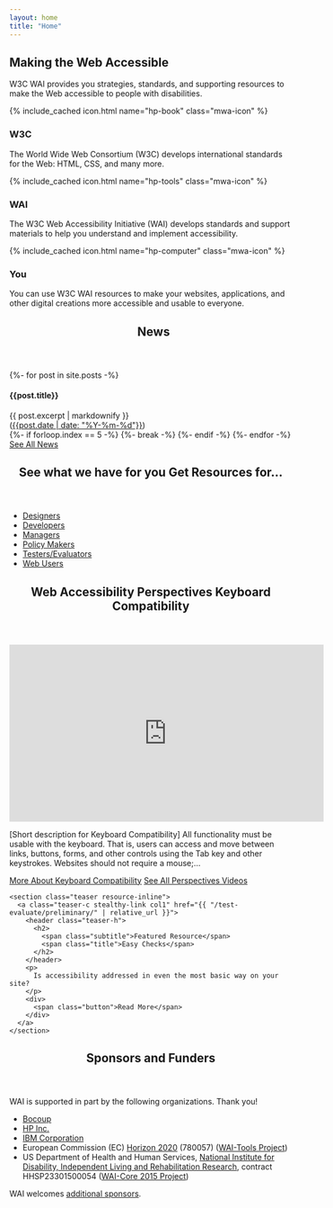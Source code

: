 ```yaml
---
layout: home
title: "Home"
---
```


<section class="default-grid teaser making-web-accessible">
  <div class="inner">
    <h2>Making the Web Accessible</h2>
    <p>W3C WAI provides you strategies, standards, and supporting resources to make the Web accessible to people with disabilities.</p>
  </div>
  <div class="inner grid-3">
    <div class="col1 making-web-accessible-box">{% include_cached icon.html name="hp-book" class="mwa-icon" %}<h3>W3C</h3>
      <p>The World Wide Web Consortium (W3C) develops international standards for the Web: HTML, CSS, and many more.</p>
    </div>
    <div class="col2 making-web-accessible-box">{% include_cached icon.html name="hp-tools" class="mwa-icon" %}<h3>WAI</h3>
      <p>The W3C Web Accessibility Initiative (WAI) develops standards and support materials to help you understand and implement accessibility.</p>
    </div>
    <div class="col3 making-web-accessible-box">{% include_cached icon.html name="hp-computer" class="mwa-icon" %}<h3>You</h3>
      <p>You can use W3C WAI resources to make your websites, applications, and other digital creations more accessible and usable to everyone.</p>
    </div>
  </div>
</section>

<div class="white-bg grid-five-three">
  <div class="col1 grid-line-right">
    <section class="teaser news-teaser">
        <header class="teaser-h">
          <h2>
            <span class="subtitle">&nbsp;</span>
            <span class="title">News</span>
          </h2>
        </header>
        {%- for post in site.posts -%}
            <article class="news-teaser">
                <h4>{{post.title}}</h4>
                {{ post.excerpt | markdownify }}
                <footer>(<a href="{{ post.url | relative_url }}" title="Permalink for {{ post.title | escape }}">{{post.date | date: "%Y-%m-%d"}}</a>)</footer>
            </article>
            {%- if forloop.index == 5 -%}
                {%- break -%}
            {%- endif -%}
        {%- endfor -%}
        <a href="{{ "/news/" | relative_url }}" class="button button-more"><span>See All News</span></a>
    </section>
  </div>
  <div class="col2">
    <section class="teaser audiences-inline">
      <header class="teaser-h">
        <h2>
          <span class="subtitle">See what we have for you</span>
          <span class="title">Get Resources for…</span>
        </h2>
      </header>
      <ul class="two columns">
        <li><a href="{{ "/audiences/designers/" | relative_url }}">Designers</a></li>
        <li><a href="{{ "/audiences/developers/" | relative_url }}">Developers</a></li>
        <li><a href="{{ "/audiences/managers/" | relative_url }}">Managers</a></li>
        <li><a href="{{ "/audiences/policy-makers/" | relative_url }}">Policy Makers</a></li>
        <li><a href="{{ "/audiences/testers/" | relative_url }}">Testers/Evaluators</a></li>
        <li><a href="{{ "/audiences/users/" | relative_url }}">Web Users</a></li>
      </ul>
    </section>
    <section class="teaser media-inline">
      <header class="teaser-h">
        <h2>
          <span class="subtitle">Web Accessibility Perspectives</span>
          <span class="title">Keyboard Compatibility</span>
        </h2>
      </header>
      <div class="media-wrapper">
        <iframe title="Video" width="560" height="315" src="https://www.youtube-nocookie.com/embed/93UgG72os8M" frameborder="0" allowfullscreen=""></iframe>
      </div>
      <p>[Short description for Keyboard Compatibility] All functionality must be usable with the keyboard. That is, users can access and move between links, buttons, forms, and other controls using the Tab key and other keystrokes. Websites should not require a mouse;…</p>
      <div class="button-group">
        <a class="button button-more" href="{{ "/perspective-videos/keyboard/" | relative_url }}"><span>More About Keyboard Compatibility</span></a>
        <a class="button button-more button-secondary" href="{{ "/perspective-videos/" | relative_url }}"><span>See All Perspectives Videos</span></a>
      </div>
    </section>

    <section class="teaser resource-inline">
      <a class="teaser-c stealthy-link col1" href="{{ "/test-evaluate/preliminary/" | relative_url }}">
        <header class="teaser-h">
          <h2>
            <span class="subtitle">Featured Resource</span>
            <span class="title">Easy Checks</span>
          </h2>
        </header>
        <p>
          Is accessibility addressed in even the most basic way on your site?
        </p>
        <div>
          <span class="button">Read More</span>
        </div>
      </a>
    </section>
  </div>
</div>

<div class="default-grid teaser teaser-sponsors">
    <div class="inner">
        <header class="teaser-h">
            <h2 class="title">Sponsors and Funders</h2>
        </header>
        <p>WAI is supported in part by the following organizations. Thank you!</p>
        <ul>
          <li><a href="https://bocoup.com/">Bocoup</a></li>
          <li><a href="http://www.hp.com/">HP Inc.</a></li>
          <li><a href="http://www.ibm.com/able">IBM Corporation</a></li>
          <li>European Commission (<acronym>EC</acronym>) <a href="https://ec.europa.eu/programmes/horizon2020/">Horizon 2020</a> (780057) (<a href="https://www.w3.org/WAI/Tools/">WAI-Tools Project</a>)</li>
          <li>US Department of Health and Human Services, <a href="https://www.acl.gov/about-acl/about-national-institute-disability-independent-living-and-rehabilitation-research">National Institute for Disability, Independent Living and Rehabilitation Research</a>, contract HHSP23301500054 (<a href="https://www.w3.org/WAI/Core2015/">WAI-Core 2015 Project</a>)</li>
        </ul>
        <p>WAI welcomes <a href="{{ "/about/sponsoring/" | relative_url }}">additional sponsors</a>.</p>
    </div>
</div>
